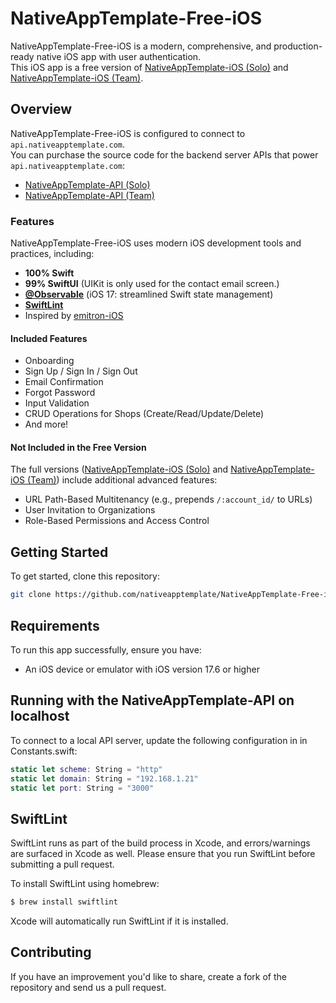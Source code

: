 # NativeAppTemplate-Free-iOS

NativeAppTemplate-Free-iOS is a modern, comprehensive, and production-ready native iOS app with user authentication.  
This iOS app is a free version of  [NativeAppTemplate-iOS (Solo)](https://nativeapptemplate.com/products/ios-solo) and [NativeAppTemplate-iOS (Team)](https://nativeapptemplate.com/products/ios-team).

## Overview

NativeAppTemplate-Free-iOS is configured to connect to `api.nativeapptemplate.com`.  
You can purchase the source code for the backend server APIs that power `api.nativeapptemplate.com`:

- [NativeAppTemplate-API (Solo)](https://nativeapptemplate.com/products/api-solo)  
- [NativeAppTemplate-API (Team)](https://nativeapptemplate.com/products/api-team)

### Features

NativeAppTemplate-Free-iOS uses modern iOS development tools and practices, including:

- **100% Swift**
- **99% SwiftUI** (UIKit is only used for the contact email screen.)
- **[@Observable](https://developer.apple.com/documentation/swiftui/migrating-from-the-observable-object-protocol-to-the-observable-macro)** (iOS 17: streamlined Swift state management)
- **[SwiftLint](https://github.com/realm/SwiftLint)**
- Inspired by [emitron-iOS](https://github.com/razeware/emitron-iOS)

#### Included Features

- Onboarding
- Sign Up / Sign In / Sign Out
- Email Confirmation
- Forgot Password
- Input Validation
- CRUD Operations for Shops (Create/Read/Update/Delete)
- And more!

#### Not Included in the Free Version

The full versions ([NativeAppTemplate-iOS (Solo)](https://nativeapptemplate.com/products/ios-solo) and [NativeAppTemplate-iOS (Team)](https://nativeapptemplate.com/products/ios-team)) include additional advanced features:

- URL Path-Based Multitenancy (e.g., prepends `/:account_id/` to URLs)
- User Invitation to Organizations
- Role-Based Permissions and Access Control

## Getting Started

To get started, clone this repository:

```bash
git clone https://github.com/nativeapptemplate/NativeAppTemplate-Free-iOS.git
```

## Requirements

To run this app successfully, ensure you have:

- An iOS device or emulator with iOS version 17.6 or higher

## Running with the NativeAppTemplate-API on localhost

To connect to a local API server, update the following configuration in in Constants.swift:

```swift
static let scheme: String = "http"
static let domain: String = "192.168.1.21"
static let port: String = "3000"
```

## SwiftLint

SwiftLint runs as part of the build process in Xcode, and errors/warnings are surfaced in Xcode as well. Please ensure that you run SwiftLint before submitting a pull request.

To install SwiftLint using homebrew:

```bash
$ brew install swiftlint
```

Xcode will automatically run SwiftLint if it is installed.

## Contributing

If you have an improvement you'd like to share, create a fork of the repository and send us a pull request.
